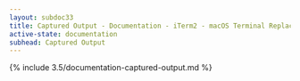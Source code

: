 ```yaml
---
layout: subdoc33
title: Captured Output - Documentation - iTerm2 - macOS Terminal Replacement
active-state: documentation
subhead: Captured Output
---
```

{% include 3.5/documentation-captured-output.md %}

